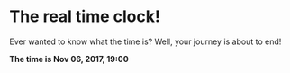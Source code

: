 # The real time clock!

Ever wanted to know what the time is? Well, your journey is about to end!

**The time is Nov 06, 2017, 19:00**